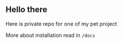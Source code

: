 Hello there
----------------

Here is private repo for one of my pet project


More about installation read in `/docs`